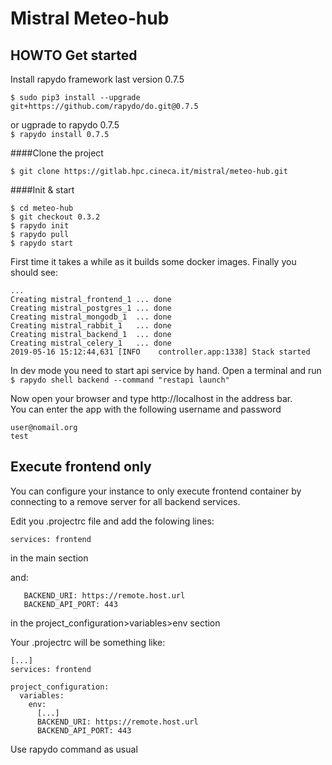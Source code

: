 # Mistral Meteo-hub

## HOWTO Get started

Install rapydo framework last version 0.7.5

`$ sudo pip3 install --upgrade git+https://github.com/rapydo/do.git@0.7.5`

or ugprade to rapydo 0.7.5  
`$ rapydo install 0.7.5`

####Clone the project

```
$ git clone https://gitlab.hpc.cineca.it/mistral/meteo-hub.git
```

####Init & start

```
$ cd meteo-hub
$ git checkout 0.3.2
$ rapydo init
$ rapydo pull
$ rapydo start
```

First time it takes a while as it builds some docker images. Finally you should see:

```
...
Creating mistral_frontend_1 ... done
Creating mistral_postgres_1 ... done
Creating mistral_mongodb_1  ... done
Creating mistral_rabbit_1   ... done
Creating mistral_backend_1  ... done
Creating mistral_celery_1   ... done
2019-05-16 15:12:44,631 [INFO    controller.app:1338] Stack started
```

In dev mode you need to start api service by hand. Open a terminal and run  
`$ rapydo shell backend --command "restapi launch"`

Now open your browser and type http://localhost in the address bar.  
You can enter the app with the following username and password

```
user@nomail.org
test
```

## Execute frontend only

You can configure your instance to only execute frontend container by connecting to a remove server for all backend services.

Edit you .projectrc file and add the folowing lines:

```
services: frontend
```

in the main section

and:

```
   BACKEND_URI: https://remote.host.url
   BACKEND_API_PORT: 443
```

in the project_configuration>variables>env section

Your .projectrc will be something like:

```
[...]
services: frontend

project_configuration:
  variables:
    env:
      [...]
      BACKEND_URI: https://remote.host.url
      BACKEND_API_PORT: 443
```

Use rapydo command as usual

